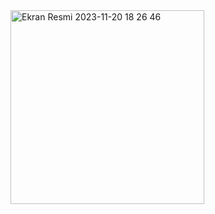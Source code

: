 
<img width="310" alt="Ekran Resmi 2023-11-20 18 26 46" src="https://github.com/beyzabektas/42Cursus/assets/91256847/170d0d44-2223-4afc-8328-f24b6fa1f0c3">
